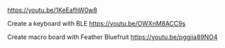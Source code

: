 

https://youtu.be/1KeEafhW0w8


Create a keyboard with BLE 
https://youtu.be/OWXnM8ACC9s


Create macro board with Feather Bluefruit
https://youtu.be/pggjia89NO4
